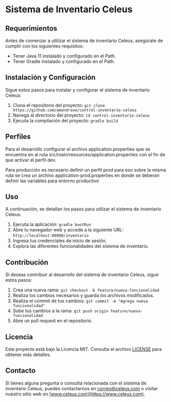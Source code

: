 # Sistema de Inventario Celeus

## Requerimientos
Antes de comenzar a utilizar el sistema de inventario Celeus, asegúrate de cumplir con los siguientes requisitos:

- Tener Java 11 instalado y configurado en el Path.
- Tener Gradle instalado y configurado en el Path.

## Instalación y Configuración
Sigue estos pasos para instalar y configurar el sistema de inventario Celeus:

1. Clona el repositorio del proyecto: `git clone https://github.com/amondrave/control-inventario-celeus`
2. Navega al directorio del proyecto: `cd control-inventario-celeus`
3. Ejecuta la compilación del proyecto: `gradle build`

## Perfiles

Para el desarrollo configurar el archivo application.properties que se encuentra en al ruta
src/main/resources/application.properties con el fin de que activar el perfil dev.

Para producción es necesario definir un perfil prod para eso sobre la misma ruta se crea un archivo
application-prod.properties en donde se deberan definir las variables para entorno productivo

## Uso
A continuación, se detallan los pasos para utilizar el sistema de inventario Celeus:

1. Ejecuta la aplicación: `gradle bootRun`
2. Abre tu navegador web y accede a la siguiente URL: `http://localhost:80900/inventario`
3. Ingresa tus credenciales de inicio de sesión.
4. Explora las diferentes funcionalidades del sistema de inventario.

## Contribución
Si deseas contribuir al desarrollo del sistema de inventario Celeus, sigue estos pasos:

1. Crea una nueva rama: `git checkout -b feature/nueva-funcionalidad`
2. Realiza los cambios necesarios y guarda los archivos modificados.
3. Realiza el commit de tus cambios: `git commit -m "Agrega nueva funcionalidad"`
4. Sube tus cambios a la rama: `git push origin feature/nueva-funcionalidad`
5. Abre un pull request en el repositorio.

## Licencia
Este proyecto está bajo la Licencia MIT. Consulta el archivo [LICENSE](LICENSE) para obtener más detalles.

## Contacto
Si tienes alguna pregunta o consulta relacionada con el sistema de inventario Celeus, puedes contactarnos en <correo@celeus.com> o visitar nuestro sitio web en [www.celeus.com](https://www.celeus.com).

